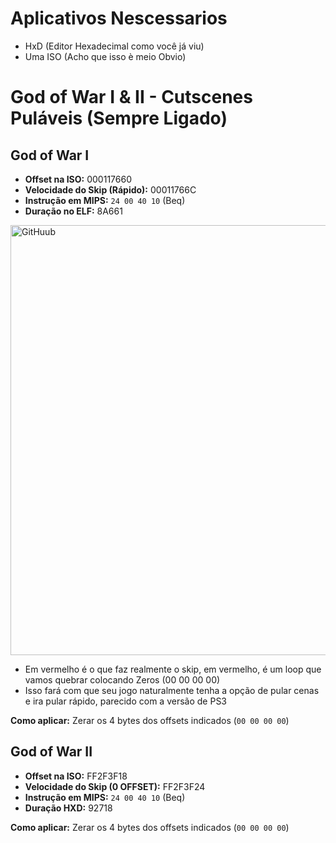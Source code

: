 # Aplicativos Nescessarios

- HxD (Editor Hexadecimal como você já viu)
- Uma ISO (Acho que isso è meio Obvio)


# God of War I & II - Cutscenes Puláveis (Sempre Ligado)

## God of War I
- **Offset na ISO:** 000117660
- **Velocidade do Skip (Rápido):** 00011766C
- **Instrução em MIPS:** `24 00 40 10` (Beq)
- **Duração no ELF:** 8A661

<img width="913" height="688" alt="GitHuub" src="https://github.com/user-attachments/assets/9953084e-4aee-47f2-887b-d22822058da6" />




- Em vermelho é o que faz realmente o skip, em vermelho, é um loop que vamos quebrar colocando Zeros (00 00 00 00)
- Isso fará com que seu jogo naturalmente tenha a opção de pular cenas e ira pular rápido, parecido com a versão de PS3

**Como aplicar:** Zerar os 4 bytes dos offsets indicados (`00 00 00 00`)

## God of War II 
- **Offset na ISO:** FF2F3F18
- **Velocidade do Skip (0 OFFSET):** FF2F3F24
- **Instrução em MIPS:** `24 00 40 10` (Beq)
- **Duração HXD:** 92718

**Como aplicar:** Zerar os 4 bytes dos offsets indicados (`00 00 00 00`)
